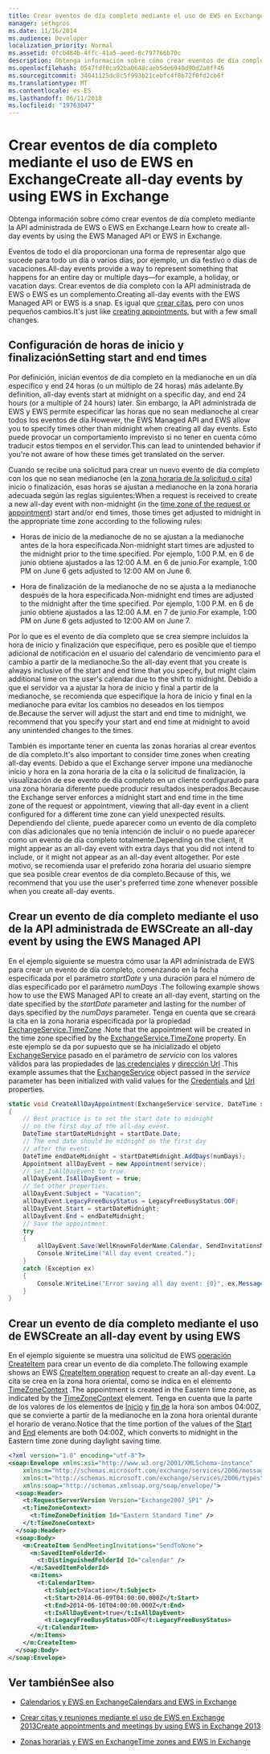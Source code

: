 ```yaml
---
title: Crear eventos de día completo mediante el uso de EWS en Exchange
manager: sethgros
ms.date: 11/16/2014
ms.audience: Developer
localization_priority: Normal
ms.assetid: 0fcb484b-4ffc-41a5-aeed-8c797766b70c
description: Obtenga información sobre cómo crear eventos de día completo mediante la API administrada de EWS o EWS en Exchange.
ms.openlocfilehash: 0547fdf0ca92ba0648caeb5de6940d90d2a8ff46
ms.sourcegitcommit: 34041125dc8c5f993b21cebfc4f8b72f0fd2cb6f
ms.translationtype: MT
ms.contentlocale: es-ES
ms.lasthandoff: 06/11/2018
ms.locfileid: "19763047"
---
```

# <a name="create-all-day-events-by-using-ews-in-exchange"></a><span data-ttu-id="06083-103">Crear eventos de día completo mediante el uso de EWS en Exchange</span><span class="sxs-lookup"><span data-stu-id="06083-103">Create all-day events by using EWS in Exchange</span></span>

<span data-ttu-id="06083-104">Obtenga información sobre cómo crear eventos de día completo mediante la API administrada de EWS o EWS en Exchange.</span><span class="sxs-lookup"><span data-stu-id="06083-104">Learn how to create all-day events by using the EWS Managed API or EWS in Exchange.</span></span>
  
<span data-ttu-id="06083-105">Eventos de todo el día proporcionan una forma de representar algo que sucede para todo un día o varios días, por ejemplo, un día festivo o días de vacaciones.</span><span class="sxs-lookup"><span data-stu-id="06083-105">All-day events provide a way to represent something that happens for an entire day or multiple days—for example, a holiday, or vacation days.</span></span> <span data-ttu-id="06083-106">Crear eventos de día completo con la API administrada de EWS o EWS es un complemento.</span><span class="sxs-lookup"><span data-stu-id="06083-106">Creating all-day events with the EWS Managed API or EWS is a snap.</span></span> <span data-ttu-id="06083-107">Es igual que [crear citas](how-to-create-appointments-and-meetings-by-using-ews-in-exchange-2013.md), pero con unos pequeños cambios.</span><span class="sxs-lookup"><span data-stu-id="06083-107">It's just like [creating appointments](how-to-create-appointments-and-meetings-by-using-ews-in-exchange-2013.md), but with a few small changes.</span></span>
  
## <a name="setting-start-and-end-times"></a><span data-ttu-id="06083-108">Configuración de horas de inicio y finalización</span><span class="sxs-lookup"><span data-stu-id="06083-108">Setting start and end times</span></span>

<span data-ttu-id="06083-109">Por definición, inician eventos de día completo en la medianoche en un día específico y end 24 horas (o un múltiplo de 24 horas) más adelante.</span><span class="sxs-lookup"><span data-stu-id="06083-109">By definition, all-day events start at midnight on a specific day, and end 24 hours (or a multiple of 24 hours) later.</span></span> <span data-ttu-id="06083-110">Sin embargo, la API administrada de EWS y EWS permite especificar las horas que no sean medianoche al crear todos los eventos de día.</span><span class="sxs-lookup"><span data-stu-id="06083-110">However, the EWS Managed API and EWS allow you to specify times other than midnight when creating all day events.</span></span> <span data-ttu-id="06083-111">Esto puede provocar un comportamiento imprevisto si no tener en cuenta cómo traducir estos tiempos en el servidor.</span><span class="sxs-lookup"><span data-stu-id="06083-111">This can lead to unintended behavior if you're not aware of how these times get translated on the server.</span></span>
  
<span data-ttu-id="06083-112">Cuando se recibe una solicitud para crear un nuevo evento de día completo con los que no sean medianoche (en la [zona horaria de la solicitud o cita](time-zones-and-ews-in-exchange.md)) inicio o finalización, esas horas se ajustan a medianoche en la zona horaria adecuada según las reglas siguientes:</span><span class="sxs-lookup"><span data-stu-id="06083-112">When a request is received to create a new all-day event with non-midnight (in the [time zone of the request or appointment](time-zones-and-ews-in-exchange.md)) start and/or end times, those times get adjusted to midnight in the appropriate time zone according to the following rules:</span></span>
  
- <span data-ttu-id="06083-113">Horas de inicio de la medianoche de no se ajustan a la medianoche antes de la hora especificada.</span><span class="sxs-lookup"><span data-stu-id="06083-113">Non-midnight start times are adjusted to the midnight prior to the time specified.</span></span> <span data-ttu-id="06083-114">Por ejemplo, 1:00 P.M. en 6 de junio obtiene ajustados a las 12:00 A.M. en 6 de junio.</span><span class="sxs-lookup"><span data-stu-id="06083-114">For example, 1:00 PM on June 6 gets adjusted to 12:00 AM on June 6.</span></span>
    
- <span data-ttu-id="06083-115">Hora de finalización de la medianoche de no se ajusta a la medianoche después de la hora especificada.</span><span class="sxs-lookup"><span data-stu-id="06083-115">Non-midnight end times are adjusted to the midnight after the time specified.</span></span> <span data-ttu-id="06083-116">Por ejemplo, 1:00 P.M. en 6 de junio obtiene ajustados a las 12:00 A.M. en 7 de junio.</span><span class="sxs-lookup"><span data-stu-id="06083-116">For example, 1:00 PM on June 6 gets adjusted to 12:00 AM on June 7.</span></span>
    
<span data-ttu-id="06083-117">Por lo que es el evento de día completo que se crea siempre incluidos la hora de inicio y finalización que especifique, pero es posible que el tiempo adicional de notificación en el usuario del calendario de vencimiento para el cambio a partir de la medianoche.</span><span class="sxs-lookup"><span data-stu-id="06083-117">So the all-day event that you create is always inclusive of the start and end time that you specify, but might claim additional time on the user's calendar due to the shift to midnight.</span></span> <span data-ttu-id="06083-118">Debido a que el servidor va a ajustar la hora de inicio y final a partir de la medianoche, se recomienda que especifique la hora de inicio y final en la medianoche para evitar los cambios no deseados en los tiempos de.</span><span class="sxs-lookup"><span data-stu-id="06083-118">Because the server will adjust the start and end time to midnight, we recommend that you specify your start and end time at midnight to avoid any unintended changes to the times.</span></span>
  
<span data-ttu-id="06083-119">También es importante tener en cuenta las zonas horarias al crear eventos de día completo.</span><span class="sxs-lookup"><span data-stu-id="06083-119">It's also important to consider time zones when creating all-day events.</span></span> <span data-ttu-id="06083-120">Debido a que el Exchange server impone una medianoche inicio y hora en la zona horaria de la cita o la solicitud de finalización, la visualización de ese evento de día completo en un cliente configurado para una zona horaria diferente puede producir resultados inesperados.</span><span class="sxs-lookup"><span data-stu-id="06083-120">Because the Exchange server enforces a midnight start and end time in the time zone of the request or appointment, viewing that all-day event in a client configured for a different time zone can yield unexpected results.</span></span> <span data-ttu-id="06083-121">Dependiendo del cliente, puede aparecer como un evento de día completo con días adicionales que no tenía intención de incluir o no puede aparecer como un evento de día completo totalmente.</span><span class="sxs-lookup"><span data-stu-id="06083-121">Depending on the client, it might appear as an all-day event with extra days that you did not intend to include, or it might not appear as an all-day event altogether.</span></span> <span data-ttu-id="06083-122">Por este motivo, se recomienda usar el preferido zona horaria del usuario siempre que sea posible crear eventos de día completo.</span><span class="sxs-lookup"><span data-stu-id="06083-122">Because of this, we recommend that you use the user's preferred time zone whenever possible when you create all-day events.</span></span>
  
## <a name="create-an-all-day-event-by-using-the-ews-managed-api"></a><span data-ttu-id="06083-123">Crear un evento de día completo mediante el uso de la API administrada de EWS</span><span class="sxs-lookup"><span data-stu-id="06083-123">Create an all-day event by using the EWS Managed API</span></span>

<span data-ttu-id="06083-124">En el ejemplo siguiente se muestra cómo usar la API administrada de EWS para crear un evento de día completo, comenzando en la fecha especificada por el parámetro _startDate_ y una duración para el número de días especificado por el parámetro _numDays_ .</span><span class="sxs-lookup"><span data-stu-id="06083-124">The following example shows how to use the EWS Managed API to create an all-day event, starting on the date specified by the  _startDate_ parameter and lasting for the number of days specified by the  _numDays_ parameter.</span></span> <span data-ttu-id="06083-125">Tenga en cuenta que se creará la cita en la zona horaria especificada por la propiedad [ExchangeService.TimeZone](http://msdn.microsoft.com/en-us/library/microsoft.exchange.webservices.data.exchangeservice.timezone%28v=exchg.80%29.aspx) .</span><span class="sxs-lookup"><span data-stu-id="06083-125">Note that the appointment will be created in the time zone specified by the [ExchangeService.TimeZone](http://msdn.microsoft.com/en-us/library/microsoft.exchange.webservices.data.exchangeservice.timezone%28v=exchg.80%29.aspx) property.</span></span> <span data-ttu-id="06083-126">En este ejemplo se da por supuesto que se ha inicializado el objeto [ExchangeService](http://msdn.microsoft.com/en-us/library/microsoft.exchange.webservices.data.exchangeservice%28v=exchg.80%29.aspx) pasado en el parámetro de _servicio_ con los valores válidos para las propiedades de [las credenciales](http://msdn.microsoft.com/en-us/library/microsoft.exchange.webservices.data.exchangeservicebase.credentials%28v=exchg.80%29.aspx) y [dirección Url](http://msdn.microsoft.com/en-us/library/microsoft.exchange.webservices.data.exchangeservice.url%28v=exchg.80%29.aspx) .</span><span class="sxs-lookup"><span data-stu-id="06083-126">This example assumes that the [ExchangeService](http://msdn.microsoft.com/en-us/library/microsoft.exchange.webservices.data.exchangeservice%28v=exchg.80%29.aspx) object passed in the  _service_ parameter has been initialized with valid values for the [Credentials](http://msdn.microsoft.com/en-us/library/microsoft.exchange.webservices.data.exchangeservicebase.credentials%28v=exchg.80%29.aspx) and [Url](http://msdn.microsoft.com/en-us/library/microsoft.exchange.webservices.data.exchangeservice.url%28v=exchg.80%29.aspx) properties.</span></span> 
  
```cs
static void CreateAllDayAppointment(ExchangeService service, DateTime startDate, int numDays)
{
    // Best practice is to set the start date to midnight
    // on the first day of the all-day event.
    DateTime startDateMidnight = startDate.Date;
    // The end date should be midnight on the first day
    // after the event.
    DateTime endDateMidnight = startDateMidnight.AddDays(numDays);
    Appointment allDayEvent = new Appointment(service);
    // Set IsAllDayEvent to true.
    allDayEvent.IsAllDayEvent = true;
    // Set other properties.
    allDayEvent.Subject = "Vacation";
    allDayEvent.LegacyFreeBusyStatus = LegacyFreeBusyStatus.OOF;
    allDayEvent.Start = startDateMidnight;
    allDayEvent.End = endDateMidnight;
    // Save the appointment.
    try
    {
        allDayEvent.Save(WellKnownFolderName.Calendar, SendInvitationsMode.SendToNone);
        Console.WriteLine("All day event created.");
    }
    catch (Exception ex)
    {
        Console.WriteLine("Error saving all day event: {0}", ex.Message);
    }
}
```

## <a name="create-an-all-day-event-by-using-ews"></a><span data-ttu-id="06083-127">Crear un evento de día completo mediante el uso de EWS</span><span class="sxs-lookup"><span data-stu-id="06083-127">Create an all-day event by using EWS</span></span>

<span data-ttu-id="06083-128">En el ejemplo siguiente se muestra una solicitud de EWS [operación CreateItem](http://msdn.microsoft.com/library/78a52120-f1d0-4ed7-8748-436e554f75b6%28Office.15%29.aspx) para crear un evento de día completo.</span><span class="sxs-lookup"><span data-stu-id="06083-128">The following example shows an EWS [CreateItem operation](http://msdn.microsoft.com/library/78a52120-f1d0-4ed7-8748-436e554f75b6%28Office.15%29.aspx) request to create an all-day event.</span></span> <span data-ttu-id="06083-129">La cita se crea en la zona hora oriental, como se indica en el elemento [TimeZoneContext](http://msdn.microsoft.com/library/573c462b-aa1d-4ba0-8852-e3f48b26873b%28Office.15%29.aspx) .</span><span class="sxs-lookup"><span data-stu-id="06083-129">The appointment is created in the Eastern time zone, as indicated by the [TimeZoneContext](http://msdn.microsoft.com/library/573c462b-aa1d-4ba0-8852-e3f48b26873b%28Office.15%29.aspx) element.</span></span> <span data-ttu-id="06083-130">Tenga en cuenta que la parte de los valores de los elementos de [Inicio](http://msdn.microsoft.com/library/7cfe9979-c893-4f9b-b3a1-8f9e17515a4b%28Office.15%29.aspx) y [fin de](http://msdn.microsoft.com/library/72329821-32ff-495d-b6e5-fdc011003c2e%28Office.15%29.aspx) la hora son ambos 04:00Z, que se convierte a partir de la medianoche en la zona hora oriental durante el horario de verano.</span><span class="sxs-lookup"><span data-stu-id="06083-130">Notice that the time portion of the values of the [Start](http://msdn.microsoft.com/library/7cfe9979-c893-4f9b-b3a1-8f9e17515a4b%28Office.15%29.aspx) and [End](http://msdn.microsoft.com/library/72329821-32ff-495d-b6e5-fdc011003c2e%28Office.15%29.aspx) elements are both 04:00Z, which converts to midnight in the Eastern time zone during daylight saving time.</span></span> 
  
```XML
<?xml version="1.0" encoding="utf-8"?>
<soap:Envelope xmlns:xsi="http://www.w3.org/2001/XMLSchema-instance" 
    xmlns:m="http://schemas.microsoft.com/exchange/services/2006/messages" 
    xmlns:t="http://schemas.microsoft.com/exchange/services/2006/types" 
    xmlns:soap="http://schemas.xmlsoap.org/soap/envelope/">
  <soap:Header>
    <t:RequestServerVersion Version="Exchange2007_SP1" />
    <t:TimeZoneContext>
      <t:TimeZoneDefinition Id="Eastern Standard Time" />
    </t:TimeZoneContext>
  </soap:Header>
  <soap:Body>
    <m:CreateItem SendMeetingInvitations="SendToNone">
      <m:SavedItemFolderId>
        <t:DistinguishedFolderId Id="calendar" />
      </m:SavedItemFolderId>
      <m:Items>
        <t:CalendarItem>
          <t:Subject>Vacation</t:Subject>
          <t:Start>2014-06-09T04:00:00.000Z</t:Start>
          <t:End>2014-06-10T04:00:00.000Z</t:End>
          <t:IsAllDayEvent>true</t:IsAllDayEvent>
          <t:LegacyFreeBusyStatus>OOF</t:LegacyFreeBusyStatus>
        </t:CalendarItem>
      </m:Items>
    </m:CreateItem>
  </soap:Body>
</soap:Envelope>
```

## <a name="see-also"></a><span data-ttu-id="06083-131">Ver también</span><span class="sxs-lookup"><span data-stu-id="06083-131">See also</span></span>


- [<span data-ttu-id="06083-132">Calendarios y EWS en Exchange</span><span class="sxs-lookup"><span data-stu-id="06083-132">Calendars and EWS in Exchange</span></span>](calendars-and-ews-in-exchange.md)
    
- [<span data-ttu-id="06083-133">Crear citas y reuniones mediante el uso de EWS en Exchange 2013</span><span class="sxs-lookup"><span data-stu-id="06083-133">Create appointments and meetings by using EWS in Exchange 2013</span></span>](how-to-create-appointments-and-meetings-by-using-ews-in-exchange-2013.md)
    
- [<span data-ttu-id="06083-134">Zonas horarias y EWS en Exchange</span><span class="sxs-lookup"><span data-stu-id="06083-134">Time zones and EWS in Exchange</span></span>](time-zones-and-ews-in-exchange.md)
    

